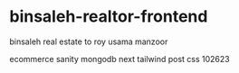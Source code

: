 # binsaleh-realtor-frontend
binsaleh real estate to roy usama manzoor

ecommerce
sanity 
mongodb 
next 
tailwind post css
102623 

